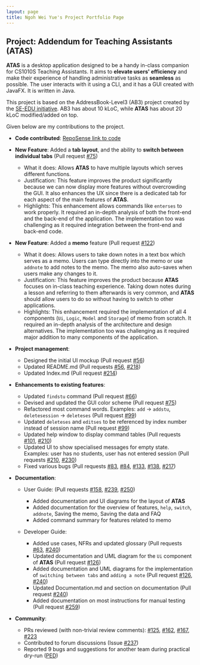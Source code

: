 ```yaml
---
layout: page
title: Ngoh Wei Yue's Project Portfolio Page
---
```


## Project: Addendum for Teaching Assistants (ATAS)

**ATAS** is a desktop application designed to be a handy in-class companion for CS1010S Teaching Assistants. 
It aims to **elevate users' efficiency** and make their experience of handling administrative tasks as **seamless** as possible. 
The user interacts with it using a CLI, and it has a GUI created with JavaFX. It is written in Java.

This project is based on the AddressBook-Level3 (AB3) project created by the [SE-EDU initiative](https://se-education.org).
AB3 has about 10 kLoC, while **ATAS** has about 20 kLoC modified/added on top.

Given below are my contributions to the project.

* **Code contributed**: [RepoSense link to code](https://nus-cs2103-ay2021s1.github.io/tp-dashboard/#breakdown=true&search=&sort=groupTitle&sortWithin=title&since=2020-08-14&until=2020-11-09&timeframe=commit&mergegroup=&groupSelect=groupByRepos&checkedFileTypes=docs~functional-code~test-code~other&tabOpen=true&tabType=authorship&tabAuthor=nweiyue&tabRepo=AY2021S1-CS2103T-W16-4%2Ftp%5Bmaster%5D&authorshipIsMergeGroup=false&authorshipFileTypes=docs~functional-code~test-code~other)

* **New Feature**: Added a **tab layout**, and the ability to **switch between individual tabs** (Pull request [\#75](https://github.com/AY2021S1-CS2103T-W16-4/tp/pull/75))
  * What it does: Allows **ATAS** to have multiple layouts which serves different functions.
  * Justification: This feature improves the product significantly because we can now display more features without overcrowding the GUI. It also enhances the UX since there is a dedicated tab for each aspect of the main features of **ATAS**.
  * Highlights: This enhancement allows commands like `enterses` to work properly. It required an in-depth analysis of both the front-end and the back-end of the application. The implementation too was challenging as it required integration between the front-end and back-end code.

* **New Feature**: Added a **memo** feature (Pull request [\#122](https://github.com/AY2021S1-CS2103T-W16-4/tp/pull/122))
  * What it does: Allows users to take down notes in a text box which serves as a memo. Users can type directly into the memo or use `addnote` to add notes to the memo. The memo also auto-saves when users make any changes to it.
  * Justification: This feature improves the product because **ATAS** focuses on in-class teaching experience. Taking down notes during a lesson and referring to them afterwards is very common, and **ATAS** should allow users to do so without having to switch to other applications.
  * Highlights: This enhancement required the implementation of all 4 components (`Ui`, `Logic`, `Model` and `Storage`) of memo from scratch. It required an in-depth analysis of the architecture and design alternatives. The implementation too was challenging as it required major addition to many components of the application.
  <div style="page-break-after: always;"></div>
  
* **Project management**:
  * Designed the initial UI mockup (Pull request [\#56](https://github.com/AY2021S1-CS2103T-W16-4/tp/pull/56))
  * Updated README.md (Pull requests [\#56](https://github.com/AY2021S1-CS2103T-W16-4/tp/pull/56), [\#218](https://github.com/AY2021S1-CS2103T-W16-4/tp/pull/218))
  * Updated Index.md (Pull request [\#214](https://github.com/AY2021S1-CS2103T-W16-4/tp/pull/214))

* **Enhancements to existing features**:
  * Updated `findstu` command (Pull request [\#66](https://github.com/AY2021S1-CS2103T-W16-4/tp/pull/66)) 
  * Devised and updated the GUI color scheme (Pull request [\#75](https://github.com/AY2021S1-CS2103T-W16-4/tp/pull/75))
  * Refactored most command words. Examples: `add` -> `addstu`, `deletesession` -> `deleteses` (Pull request [\#99](https://github.com/AY2021S1-CS2103T-W16-4/tp/pull/99))
  * Updated `deleteses` and `editses` to be referenced by index number instead of session name (Pull request [\#99](https://github.com/AY2021S1-CS2103T-W16-4/tp/pull/99))
  * Updated help window to display command tables (Pull requests [\#101](https://github.com/AY2021S1-CS2103T-W16-4/tp/pull/101), [\#210](https://github.com/AY2021S1-CS2103T-W16-4/tp/pull/210))
  * Updated UI to show specialised messages for empty state. Examples: user has no students, user has not entered session (Pull requests [\#210](https://github.com/AY2021S1-CS2103T-W16-4/tp/pull/210), [\#230](https://github.com/AY2021S1-CS2103T-W16-4/tp/pull/230))
  * Fixed various bugs (Pull requests [\#83](https://github.com/AY2021S1-CS2103T-W16-4/tp/pull/83), [\#84](https://github.com/AY2021S1-CS2103T-W16-4/tp/pull/84), [\#133](https://github.com/AY2021S1-CS2103T-W16-4/tp/pull/133), [\#138](https://github.com/AY2021S1-CS2103T-W16-4/tp/pull/138), [\#217](https://github.com/AY2021S1-CS2103T-W16-4/tp/pull/217))

* **Documentation**:
  * User Guide: (Pull requests [\#158](https://github.com/AY2021S1-CS2103T-W16-4/tp/pull/158), [\#239](https://github.com/AY2021S1-CS2103T-W16-4/tp/pull/239), [\#250](https://github.com/AY2021S1-CS2103T-W16-4/tp/pull/250))
    * Added documentation and UI diagrams for the layout of **ATAS**
    * Added documentation for the overview of features, `help`, `switch`, `addnote`, Saving the memo, Saving the data and FAQ
    * Added command summary for features related to memo
    
  * Developer Guide:
    * Added use cases, NFRs and updated glossary (Pull requests [\#63](https://github.com/AY2021S1-CS2103T-W16-4/tp/pull/63), [\#240](https://github.com/AY2021S1-CS2103T-W16-4/tp/pull/240))
    * Updated documentation and UML diagram for the `Ui` component of **ATAS** (Pull request [\#126](https://github.com/AY2021S1-CS2103T-W16-4/tp/pull/126))
    * Added documentation and UML diagrams for the implementation of `switching between tabs` and `adding a note` (Pull request [\#126](https://github.com/AY2021S1-CS2103T-W16-4/tp/pull/126), [\#240](https://github.com/AY2021S1-CS2103T-W16-4/tp/pull/240))
    * Updated Documentation.md and section on documentation (Pull request [\#240](https://github.com/AY2021S1-CS2103T-W16-4/tp/pull/240))
    * Added documentation on most instructions for manual testing (Pull request [\#259](https://github.com/AY2021S1-CS2103T-W16-4/tp/pull/259))

* **Community**:
  * PRs reviewed (with non-trivial review comments): [\#125](https://github.com/AY2021S1-CS2103T-W16-4/tp/pull/125), [\#162](https://github.com/AY2021S1-CS2103T-W16-4/tp/pull/162), [\#167](https://github.com/AY2021S1-CS2103T-W16-4/tp/pull/167), [\#223](https://github.com/AY2021S1-CS2103T-W16-4/tp/pull/223)
  * Contributed to forum discussions (Issue [\#237](https://github.com/nus-cs2103-AY2021S1/forum/issues/237))
  * Reported 9 bugs and suggestions for another team during practical dry-run ([PED](https://github.com/nweiyue/ped/issues))
